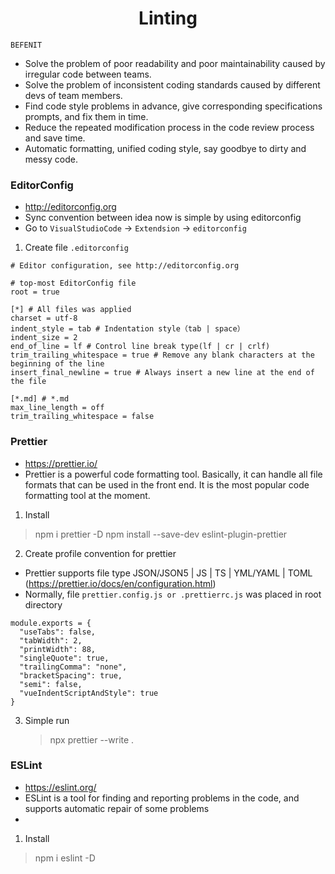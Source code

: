 <h1 align="center">Linting</h1>

`BEFENIT`

- Solve the problem of poor readability and poor maintainability caused by irregular code between teams.
- Solve the problem of inconsistent coding standards caused by different devs of team members.
- Find code style problems in advance, give corresponding specifications prompts, and fix them in time.
- Reduce the repeated modification process in the code review process and save time.
- Automatic formatting, unified coding style, say goodbye to dirty and messy code.

### EditorConfig

- http://editorconfig.org
- Sync convention between idea now is simple by using editorconfig
- Go to `VisualStudioCode` -> `Extendsion` -> `editorconfig`

1. Create file `.editorconfig`

```
# Editor configuration, see http://editorconfig.org

# top-most EditorConfig file
root = true

[*] # All files was applied
charset = utf-8
indent_style = tab # Indentation style（tab | space）
indent_size = 2
end_of_line = lf # Control line break type(lf | cr | crlf)
trim_trailing_whitespace = true # Remove any blank characters at the beginning of the line
insert_final_newline = true # Always insert a new line at the end of the file

[*.md] # *.md
max_line_length = off
trim_trailing_whitespace = false
```

### Prettier

- https://prettier.io/
- Prettier is a powerful code formatting tool. Basically, it can handle all file formats that can be used in the front end. It is the most popular code formatting tool at the moment.

1. Install

> npm i prettier -D
> npm install --save-dev eslint-plugin-prettier

2. Create profile convention for prettier

- Prettier supports file type JSON/JSON5 | JS | TS | YML/YAML | TOML (https://prettier.io/docs/en/configuration.html)
- Normally, file `prettier.config.js or .prettierrc.js` was placed in root directory

```
module.exports = {
  "useTabs": false,
  "tabWidth": 2,
  "printWidth": 88,
  "singleQuote": true,
  "trailingComma": "none",
  "bracketSpacing": true,
  "semi": false,
  "vueIndentScriptAndStyle": true
}
```

3. Simple run
   > npx prettier --write .

### ESLint

- https://eslint.org/
- ESLint is a tool for finding and reporting problems in the code, and supports automatic repair of some problems
-

1. Install

> npm i eslint -D
